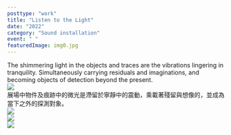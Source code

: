 ```yaml
---
posttype: "work"
title: "Listen to the Light"
date: "2022"
category: "Sound installation"
event: " "
featuredImage: img0.jpg
---
```

  <div class="box">
      <div class="dscrptn">
      The shimmering light in the objects and traces are the vibrations lingering in tranquility. Simultaneously carrying residuals and imaginations, and becoming objects of detection beyond the present.<br>
      </div>
  </div>


  <div class="box">
      <img class="subimg" src="./img1.jpg">
  </div>


  <div class="box">
      <div class="dscrptn">
      展場中物件及痕跡中的微光是滯留於寧靜中的震動，乘載著殘留與想像的，並成為當下之外的探測對象。<br>
      </div>
  </div>


  <div class="box">
      <img class="subimg" src="./img2.jpg">
  </div>

  <div class="box">
      <img class="subimg" src="./img3.jpg">
  </div>

  <div class="box">
      <img class="subimg" src="./img4.jpg">
  </div>

  <div class="box"></div>

  <!-- <iframe title="vimeo-player" src="https://player.vimeo.com/video/530008996" frameborder="0" allowfullscreen></iframe> -->
